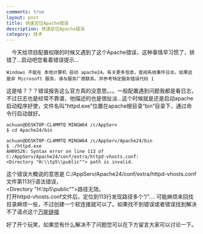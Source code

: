 ```yaml
---
comments: true
layout: post
title: 快速定位Apache错误
description: 快速定位Apache错误
category: 技术
---
```


&emsp;今天给项目配置权限的时候又遇到了这个Apache错误，这种事情早习惯了，排错了...启动吧您看着错误提示...

    Windows 不能在 本地计算机 启动 apache24。有关更多信息，查阅系统事件日志。如果这是非 Microsoft 服务，请与服务厂商联系，并参考特定服务错误代码 1

这是啥？？？错误报告这么官方真的没意思。。。一般配置遇到问题我都是看日志，不过日志也是经常不靠谱，他描述的也是很扯淡...这个时候就是还是启动apache启动程序好使，文件名叫“httpd.exe”位置在apache根目录“bin”目录下，通过命令行启动就好。

    achuan@DESKTOP-CL4MMTQ MINGW64 /c/AppServ
    $ cd Apache24/bin

    achuan@DESKTOP-CL4MMTQ MINGW64 /c/AppServ/Apache24/bin
    $ ./httpd.exe
    AH00526: Syntax error on line 113 of C:/AppServ/Apache24/conf/extra/httpd-vhosts.conf:
    <Directory "H:\\tp5\\public""> path is invalid.

这个错误大概说的意思是 C:/AppServ/Apache24/conf/extra/httpd-vhosts.conf 文件第113行语法错误，  
<Directory "H:\tp5\public"">路径无效。  
打开httpd-vhosts.conf文件后，定位到113行发现路径多个“/”....
可能麻烦来回找目录麻烦一些，不过创建一个软连接就可以了。如果找不到错误或者错误找到解决不了请点这个[万能链接][1]

好了开个玩笑，如果您有什么解决不了问题您可以在下方留言大家可以讨论一下。


[1]: https://www.google.com/
